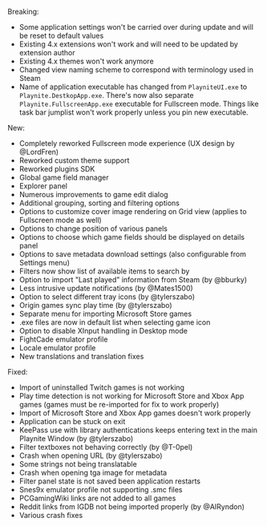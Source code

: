 Breaking:
* Some application settings won't be carried over during update and will be reset to default values
* Existing 4.x extensions won't work and will need to be updated by extension author
* Existing 4.x themes won't work anymore
* Changed view naming scheme to correspond with terminology used in Steam
* Name of application executable has changed from `PlayniteUI.exe` to `Playnite.DestkopApp.exe`. There's now also separate `Playnite.FullscreenApp.exe` executable for Fullscreen mode. Things like task bar jumplist won't work properly unless you pin new executable.

New:
* Completely reworked Fullscreen mode experience (UX design by @LordFren)
* Reworked custom theme support
* Reworked plugins SDK
* Global game field manager
* Explorer panel
* Numerous improvements to game edit dialog
* Additional grouping, sorting and filtering options
* Options to customize cover image rendering on Grid view (applies to Fullscreen mode as well)
* Options to change position of various panels
* Options to choose which game fields should be displayed on details panel
* Options to save metadata download settings (also configurable from Settings menu)
* Filters now show list of available items to search by
* Option to import "Last played" information from Steam (by @bburky)
* Less intrusive update notifications (by @Mates1500)
* Option to select different tray icons (by @tylerszabo)
* Origin games sync play time (by @tylerszabo)
* Separate menu for importing Microsoft Store games
* .exe files are now in default list when selecting game icon
* Option to disable XInput handling in Desktop mode
* FightCade emulator profile
* Locale emulator profile
* New translations and translation fixes

Fixed:
* Import of uninstalled Twitch games is not working
* Play time detection is not working for Microsoft Store and Xbox App games (games must be re-imported for fix to work properly)
* Import of Microsoft Store and Xbox App games doesn't work properly
* Application can be stuck on exit 
* KeePass use with library authentications keeps entering text in the main Playnite Window (by @tylerszabo)
* Filter textboxes not behaving correctly (by @T-0pel)
* Crash when opening URL (by @tylerszabo)
* Some strings not being translatable
* Crash when opening tga image for metadata
* Filter panel state is not saved been application restarts
* Snes9x emulator profile not supporting .smc files
* PCGamingWiki links are not added to all games
* Reddit links from IGDB not being imported properly (by @AIRyndon)
* Various crash fixes